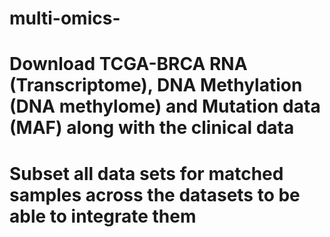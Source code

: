 # multi-omics-
# Download TCGA-BRCA RNA (Transcriptome), DNA Methylation (DNA methylome) and Mutation data (MAF) along with the clinical data 
# Subset all data sets for matched samples across the datasets to be able to integrate them 

